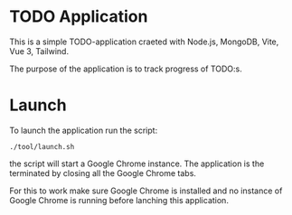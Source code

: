 # TODO Application

This is a simple TODO-application craeted with Node.js, MongoDB, Vite, Vue 3, Tailwind.

The purpose of the application is to track progress of TODO:s.


# Launch
To launch the application run the script:
```
./tool/launch.sh
```

the script will start a Google Chrome instance. The application is the terminated by closing all the Google Chrome tabs.

For this to work make sure Google Chrome is installed and no instance of Google Chrome is running before lanching this application.
